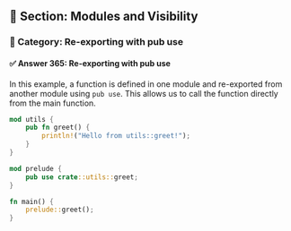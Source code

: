 ## 📘 Section: Modules and Visibility  
### 🔹 Category: Re-exporting with pub use  
#### ✅ Answer 365: Re-exporting with pub use

In this example, a function is defined in one module and re-exported from another module using `pub use`. This allows us to call the function directly from the main function.

```rust
mod utils {
    pub fn greet() {
        println!("Hello from utils::greet!");
    }
}

mod prelude {
    pub use crate::utils::greet;
}

fn main() {
    prelude::greet();
}
```

